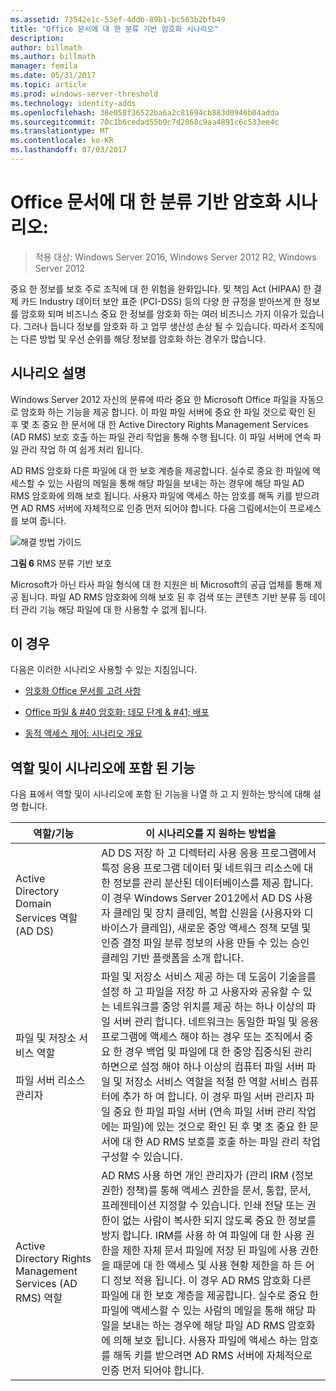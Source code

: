 ```yaml
---
ms.assetid: 73542e1c-53ef-4ddb-89b1-bc563b2bfb49
title: "Office 문서에 대 한 분류 기반 암호화 시나리오"
description: 
author: billmath
ms.author: billmath
manager: femila
ms.date: 05/31/2017
ms.topic: article
ms.prod: windows-server-threshold
ms.technology: identity-adds
ms.openlocfilehash: 38e058f36522ba6a2c81694cb883d0946b04adda
ms.sourcegitcommit: 70c1b6cedad55b9c7d2068c9aa4891c6c533ee4c
ms.translationtype: MT
ms.contentlocale: ko-KR
ms.lasthandoff: 07/03/2017
---
```

# <a name="scenario-classification-based-encryption-for-office-documents"></a>Office 문서에 대 한 분류 기반 암호화 시나리오:

>적용 대상: Windows Server 2016, Windows Server 2012 R2, Windows Server 2012

중요 한 정보를 보호 주로 조직에 대 한 위험을 완화입니다. 및 책임 Act (HIPAA) 한 결제 카드 Industry 데이터 보안 표준 (PCI-DSS) 등의 다양 한 규정을 받아쓰게 한 정보를 암호화 되며 비즈니스 중요 한 정보를 암호화 하는 여러 비즈니스 가지 이유가 있습니다. 그러나 듭니다 정보를 암호화 하 고 업무 생산성 손상 될 수 있습니다. 따라서 조직에는 다른 방법 및 우선 순위를 해당 정보를 암호화 하는 경우가 많습니다.  
  
## <a name="BKMK_OVER"></a>시나리오 설명  
 Windows Server 2012 자신의 분류에 따라 중요 한 Microsoft Office 파일을 자동으로 암호화 하는 기능을 제공 합니다. 이 파일 파일 서버에 중요 한 파일 것으로 확인 된 후 몇 초 중요 한 문서에 대 한 Active Directory Rights Management Services (AD RMS) 보호 호출 하는 파일 관리 작업을 통해 수행 됩니다. 이 파일 서버에 연속 파일 관리 작업 하 여 쉽게 처리 됩니다.  
  
AD RMS 암호화 다른 파일에 대 한 보호 계층을 제공합니다. 실수로 중요 한 파일에 액세스할 수 있는 사람의 메일을 통해 해당 파일을 보내는 하는 경우에 해당 파일 AD RMS 암호화에 의해 보호 됩니다. 사용자 파일에 액세스 하는 암호를 해독 키를 받으려면 AD RMS 서버에 자체적으로 인증 먼저 되어야 합니다. 다음 그림에서는이 프로세스를 보여 줍니다.  
  
![해결 방법 가이드](media/Scenario--Classification-Based-Encryption-for-Office-Documents/DynamicAccessControl_RevGuide_6.JPG)  
  
**그림 6** RMS 분류 기반 보호  
  
Microsoft가 아닌 타사 파일 형식에 대 한 지원은 비 Microsoft의 공급 업체를 통해 제공 됩니다. 파일 AD RMS 암호화에 의해 보호 된 후 검색 또는 콘텐츠 기반 분류 등 데이터 관리 기능 해당 파일에 대 한 사용할 수 없게 됩니다.  
  
## <a name="in-this-scenario"></a>이 경우  
다음은 이러한 시나리오 사용할 수 있는 지침입니다.  
  
-   [암호화 Office 문서를 고려 사항](assetId:///14714ba6-d6a2-45e4-aae5-d3318817e52a)  
  
-   [Office 파일 & #40 암호화; 데모 단계 & #41; 배포](Deploy-Encryption-of-Office-Files--Demonstration-Steps-.md)  
  
-   [동적 액세스 제어: 시나리오 개요](Dynamic-Access-Control--Scenario-Overview.md)  
  
## <a name="BKMK_NEW"></a>역할 및이 시나리오에 포함 된 기능  
다음 표에서 역할 및이 시나리오에 포함 된 기능을 나열 하 고 지 원하는 방식에 대해 설명 합니다.  
  
|역할/기능|이 시나리오를 지 원하는 방법을|  
|-----------------|---------------------------------|  
|Active Directory Domain Services 역할 (AD DS)|AD DS 저장 하 고 디렉터리 사용 응용 프로그램에서 특정 응용 프로그램 데이터 및 네트워크 리소스에 대 한 정보를 관리 분산된 데이터베이스를 제공 합니다. 이 경우 Windows Server 2012에서 AD DS 사용자 클레임 및 장치 클레임, 복합 신원을 (사용자와 디바이스가 클레임), 새로운 중앙 액세스 정책 모델 및 인증 결정 파일 분류 정보의 사용 만들 수 있는 승인 클레임 기반 플랫폼을 소개 합니다.|  
|파일 및 저장소 서비스 역할<br /><br />파일 서버 리소스 관리자|파일 및 저장소 서비스 제공 하는 데 도움이 기술을를 설정 하 고 파일을 저장 하 고 사용자와 공유할 수 있는 네트워크를 중앙 위치를 제공 하는 하나 이상의 파일 서버 관리 합니다. 네트워크는 동일한 파일 및 응용 프로그램에 액세스 해야 하는 경우 또는 조직에서 중요 한 경우 백업 및 파일에 대 한 중앙 집중식된 관리 하면으로 설정 해야 하나 이상의 컴퓨터 파일 서버 파일 및 저장소 서비스 역할을 적절 한 역할 서비스 컴퓨터에 추가 하 여 합니다. 이 경우 파일 서버 관리자 파일 중요 한 파일 파일 서버 (연속 파일 서버 관리 작업에는 파일)에 있는 것으로 확인 된 후 몇 초 중요 한 문서에 대 한 AD RMS 보호를 호출 하는 파일 관리 작업 구성할 수 있습니다.|  
|Active Directory Rights Management Services (AD RMS) 역할|AD RMS 사용 하면 개인 관리자가 (관리 IRM (정보 권한) 정책)를 통해 액세스 권한을 문서, 통합, 문서, 프레젠테이션 지정할 수 있습니다. 인쇄 전달 또는 권한이 없는 사람이 복사한 되지 않도록 중요 한 정보를 방지 합니다. IRM를 사용 하 여 파일에 대 한 사용 권한을 제한 자체 문서 파일에 저장 된 파일에 사용 권한을 때문에 대 한 액세스 및 사용 현황 제한을 하 든 어디 정보 적용 됩니다. 이 경우 AD RMS 암호화 다른 파일에 대 한 보호 계층을 제공합니다. 실수로 중요 한 파일에 액세스할 수 있는 사람의 메일을 통해 해당 파일을 보내는 하는 경우에 해당 파일 AD RMS 암호화에 의해 보호 됩니다. 사용자 파일에 액세스 하는 암호를 해독 키를 받으려면 AD RMS 서버에 자체적으로 인증 먼저 되어야 합니다.|  
  


